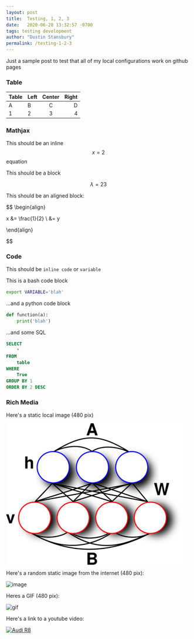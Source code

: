 ```yaml
---
layout: post
title:  Testing, 1, 2, 3
date:   2020-06-28 13:32:57 -0700
tags: testing development
author: "Dustin Stansbury"
permalink: /testing-1-2-3
---
```


Just a sample post to test that all of my local configurations work on github pages

### Table

|Table|Left|Center|Right|
|-----|----|:----:|----:|
|A|B|C|D|
|1|2|3|4|

### Mathjax
This should be an inline $$x=2$$ equation

This should be a block

$$ \lambda = 23 $$

This should be an aligned block:

$$ 
\begin{align}

x &= \frac{1}{2} \\
&= y

\end{align}

$$


### Code

This should be `inline code` or `variable`

This is a bash code block
```bash
export VARIABLE='blah'
```

...and a python code block
```python
def function(a):
    print('blah')
```
...and some SQL

```sql
SELECT
    *
FROM
    table
WHERE
    True
GROUP BY 1
ORDER BY 2 DESC
```

### Rich Media
Here's a static local image (480 pix)



<img align="center" width="480" src="assets/images/boltzmann_machine.png">




Here's a random static image from the internet (480 pix):

![image](https://picsum.photos/480)

Heres a GIF (480 pix):

![gif](https://media.giphy.com/media/4xpB3eE00FfBm/giphy.gif)


Here's a link to a youtube video:

[![Audi R8](https://picsum.photos/480)](https://www.youtube.com/watch?v=8idr1WZ1A7Q "Random video")

